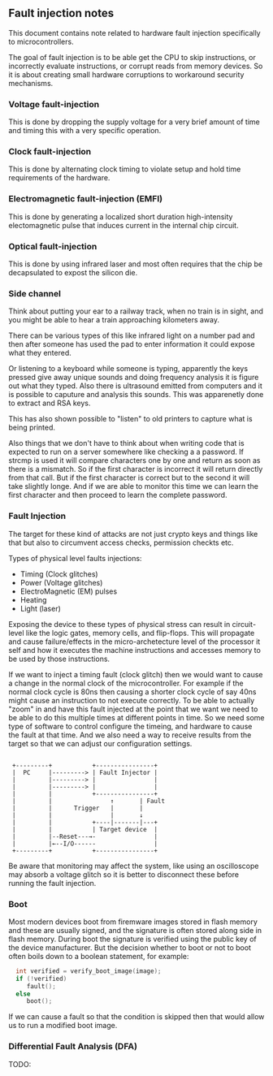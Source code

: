 ## Fault injection notes
This document contains note related to hardware fault injection specifically
to microcontrollers.

The goal of fault injection is to be able get the CPU to skip instructions, or
incorrectly evaluate instructions, or corrupt reads from memory devices. So it
is about creating small hardware corruptions to workaround security mechanisms.

### Voltage fault-injection
This is done by dropping the supply voltage for a very brief amount of time
and timing this with a very specific operation.

### Clock fault-injection
This  is done by alternating clock timing to violate setup and hold time
requirements of the hardware.

### Electromagnetic fault-injection (EMFI)
This is done by generating a localized short duration high-intensity 
electomagnetic pulse that induces current in the internal chip circuit.

### Optical fault-injection
This is done by using infrared laser and most often requires that the chip be
decapsulated to expost the silicon die.

### Side channel
Think about putting your ear to a railway track, when no train is in sight, and
you might be able to hear a train approaching kilometers away.

There can be various types of this like infrared light on a number pad and then
after someone has used the pad to enter information it could expose what they
entered.

Or listening to a keyboard while someone is typing, apparently the keys pressed
give away unique sounds and doing frequency analysis it is figure out what they
typed. Also there is ultrasound emitted from computers and it is possible to
caputure and analysis this sounds. This was apparenetly done to extract and 
RSA keys.

This has also shown possible to "listen" to old printers to capture what is
being printed.

Also things that we don't have to think about when writing code that is expected
to run on a server somewhere like checking a a password. If strcmp is used it
will compare characters one by one and return as soon as there is a mismatch. So
if the first character is incorrect it will return directly from that call. But
if the first character is correct but to the second it will take slightly
longe. And if we are able to monitor this time we can learn the first character
and then proceed to learn the complete password.

### Fault Injection
The target for these kind of attacks are not just crypto keys and things like
that but also to circumvent access checks, permission checkts etc.

Types of physical level faults injections:
* Timing (Clock glitches)
* Power (Voltage glitches)
* ElectroMagnetic (EM) pulses 
* Heating
* Light (laser)

Exposing the device to these types of physical stress can result in circuit-
level like the logic gates, memory cells, and flip-flops. This will propagate
and cause failure/effects in the micro-archetecture level of the processor it
self and how it executes the machine instructions and accesses memory to be
used by those instructions.

If we want to inject a timing fault (clock glitch) then we would want to cause
a change in the normal clock of the microcontroller. For example if the normal
clock cycle is 80ns then causing a shorter clock cycle of say 40ns might cause
an instruction to not execute correctly. To be able to actually "zoom" in and
have this fault injected at the point that we want we need to be able to do this
multiple times at different points in time. So we need some type of software to
control configure the timeing, and hardware to cause the fault at that time. And
we also need a way to receive results from the target so that we can adjust our
configuration settings.

```

 +---------+           +----------------+
 |  PC     |---------> | Fault Injector |
 |         |---------> |                |
 |         |---------> |                |
 |         |           +----------------+
 |         |                ↑       | Fault
 |         |      Trigger   |       |
 |         |                |       ↓
 |         |           +----|-------|---+
 |         |           | Target device  |
 |         |--Reset---→-                |
 |         |←--I/O------                |
 +---------+           +----------------+
```

Be aware that monitoring may affect the system, like using an oscilloscope may
absorb a voltage glitch so it is better to disconnect these before running the
fault injection.

### Boot
Most modern devices boot from firemware images stored in flash memory and these
are usually signed, and the signature is often stored along side in flash
memory. During boot the signature is verified using the public key of the
device manufacturer. But the decision whether to boot or not to boot often
boils down to a boolean statement, for example:
```c
  int verified = verify_boot_image(image);
  if (!verified)
     fault();
  else
     boot();
```
If we can cause a fault so that the condition is skipped then that would allow
us to run a modified boot image.


### Differential Fault Analysis (DFA)
TODO: 

